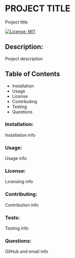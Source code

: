 # PROJECT TITLE
Project title

[![License: MIT](https://img.shields.io/badge/License-MIT-yellow.svg)](https://opensource.org/licenses/MIT)

## Description: 
Project description

## Table of Contents

* Installation
* Usage
* License
* Contributing
* Testing
* Questions

### Installation: 
Installation info

### Usage: 
Usage info

### License:
Licensing info

### Contributing:
Contribution info

### Tests: 
Testing info

### Questions:
GitHub and email info